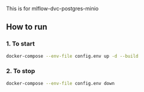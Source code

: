 This is for mlflow-dvc-postgres-minio

## How to run

### 1. To start
```bash
docker-compose --env-file config.env up -d --build
```

### 2. To stop
```bash
docker-compose --env-file config.env down
```

